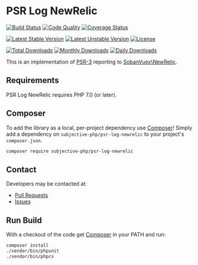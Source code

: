 # PSR Log NewRelic

[![Build Status](https://travis-ci.org/subjective-php/psr-log-newrelic.svg?branch=master)](https://travis-ci.org/subjective-php/psr-log-newrelic)
[![Code Quality](https://scrutinizer-ci.com/g/subjective-php/psr-log-newrelic/badges/quality-score.png?b=master)](https://scrutinizer-ci.com/g/subjective-php/psr-log-newrelic/?branch=master)
[![Coverage Status](https://coveralls.io/repos/github/subjective-php/psr-log-newrelic/badge.svg?branch=master)](https://coveralls.io/github/subjective-php/psr-log-newrelic?branch=master)

[![Latest Stable Version](https://poser.pugx.org/subjective-php/psr-log-newrelic/v/stable)](https://packagist.org/packages/subjective-php/psr-log-newrelic)
[![Latest Unstable Version](https://poser.pugx.org/subjective-php/psr-log-newrelic/v/unstable)](https://packagist.org/packages/subjective-php/psr-log-newrelic)
[![License](https://poser.pugx.org/subjective-php/psr-log-newrelic/license)](https://packagist.org/packages/subjective-php/psr-log-newrelic)

[![Total Downloads](https://poser.pugx.org/subjective-php/psr-log-newrelic/downloads)](https://packagist.org/packages/subjective-php/psr-log-newrelic)
[![Monthly Downloads](https://poser.pugx.org/subjective-php/psr-log-newrelic/d/monthly)](https://packagist.org/packages/subjective-php/psr-log-newrelic)
[![Daily Downloads](https://poser.pugx.org/subjective-php/psr-log-newrelic/d/daily)](https://packagist.org/packages/subjective-php/psr-log-newrelic)

This is an implementation of [PSR-3](https://github.com/php-fig/fig-standards/blob/master/accepted/PSR-3-logger-interface.md) reporting to [SobanVuex\NewRelic](http://soban.co/php-newrelic/).

## Requirements

PSR Log NewRelic requires PHP 7.0 (or later).

## Composer

To add the library as a local, per-project dependency use [Composer](http://getcomposer.org)! Simply add a dependency on `subjective-php/psr-log-newrelic` to your project's `composer.json`.
```sh
composer require subjective-php/psr-log-newrelic
```

## Contact

Developers may be contacted at:

 * [Pull Requests](../../pulls)
 * [Issues](../../issues)

## Run Build

With a checkout of the code get [Composer](http://getcomposer.org) in your PATH and run:

```sh
composer install
./vendor/bin/phpunit
./vendor/bin/phpcs
